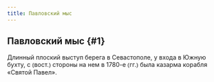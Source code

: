 ```yaml
---
title: Павловский мыс
---
```

## Павловский мыс {#1}

Длинный плоский выступ берега в Севастополе, у входа в Южную бухту, с ⦅вост.⦆ стороны на нем в 1780-е ⦅гг.⦆ была казарма корабля «Святой Павел».
